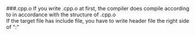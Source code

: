 ###.cpp.o
If you write .cpp.o at first, the compiler does compile according to in accordance with the
structure of .cpp.o  
If the target file has include file, you have to write header file the right side of ":"
